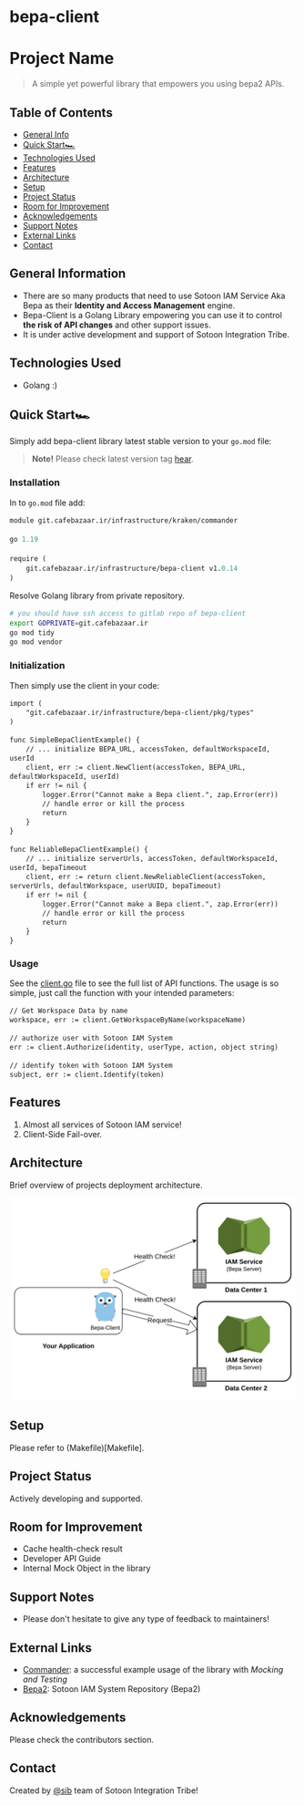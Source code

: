 # bepa-client

# Project Name
> A simple yet powerful library that empowers you using bepa2 APIs.

## Table of Contents
* [General Info](#general-information)
* [Quick Start🏎️](#quick-start)
* [Technologies Used](#technologies-used)
* [Features](#features)
* [Architecture](#architecture)
* [Setup](#setup)
* [Project Status](#project-status)
* [Room for Improvement](#room-for-improvement)
* [Acknowledgements](#acknowledgements)
* [Support Notes](#support-notes)
* [External Links](#external-links)
* [Contact](#contact)


## General Information
- There are so many products that need to use Sotoon IAM Service Aka Bepa as their **Identity and Access Management** engine.
- Bepa-Client is a Golang Library empowering you can use it to control **the risk of API changes** and other support issues.
- It is under active development and support of Sotoon Integration Tribe.

## Technologies Used
- Golang :)

## Quick Start🏎 

Simply add bepa-client library latest stable version to your `go.mod` file:
> **Note!** Please check latest version tag [hear](https://git.cafebazaar.ir/infrastructure/bepa-client/-/tags).

### Installation

In to `go.mod` file add:
```mod
module git.cafebazaar.ir/infrastructure/kraken/commander

go 1.19

require (
	git.cafebazaar.ir/infrastructure/bepa-client v1.0.14
)
```
Resolve Golang library from private repository.

```bash
# you should have ssh access to gitlab repo of bepa-client
export GOPRIVATE=git.cafebazaar.ir 
go mod tidy
go mod vendor
```
### Initialization

Then simply use the client in your code:

```golang
import (
	"git.cafebazaar.ir/infrastructure/bepa-client/pkg/types"
)

func SimpleBepaClientExample() {
    // ... initialize BEPA_URL, accessToken, defaultWorkspaceId, userId
    client, err := client.NewClient(accessToken, BEPA_URL, defaultWorkspaceId, userId)
    if err != nil {
        logger.Error("Cannot make a Bepa client.", zap.Error(err))
        // handle error or kill the process
        return
    }
}

func ReliableBepaClientExample() {
    // ... initialize serverUrls, accessToken, defaultWorkspaceId, userId, bepaTimeout
    client, err := return client.NewReliableClient(accessToken, serverUrls, defaultWorkspace, userUUID, bepaTimeout)
    if err != nil {
        logger.Error("Cannot make a Bepa client.", zap.Error(err))
        // handle error or kill the process
        return
    }
}

```

### Usage

See the [client.go](pkg/client/client.go) file to see the full list of API functions. The usage is so simple, just call the function with your intended parameters:

```golang
// Get Workspace Data by name
workspace, err := client.GetWorkspaceByName(workspaceName)

// authorize user with Sotoon IAM System
err := client.Authorize(identity, userType, action, object string)

// identify token with Sotoon IAM System
subject, err := client.Identify(token)
```

## Features

1. Almost all services of Sotoon IAM service!
2. Client-Side Fail-over.

## Architecture
Brief overview of projects deployment architecture.

![Bepa Client Failover](./docs/bepa_client_failover.png)


## Setup
Please refer to (Makefile)[Makefile].

## Project Status

Actively developing and supported.

## Room for Improvement
- Cache health-check result
- Developer API Guide
- Internal Mock Object in the library

## Support Notes
- Please don't hesitate to give any type of feedback to maintainers!

## External Links

- [Commander](https://git.cafebazaar.ir/infrastructure/integration/sib/commander): a successful example usage of the library with *Mocking and Testing*
- [Bepa2](https://git.cafebazaar.ir/infrastructure/integration/sib/bepa2): Sotoon IAM System Repository (Bepa2)

## Acknowledgements
Please check the contributors section.

## Contact
Created by [@sib](https://www.sib.sotoon.ir/) team of Sotoon Integration Tribe!


